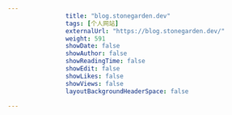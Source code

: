 ```yaml
---
                title: "blog.stonegarden.dev"
                tags: [个人网站]
                externalUrl: "https://blog.stonegarden.dev/"
                weight: 591
                showDate: false
                showAuthor: false
                showReadingTime: false
                showEdit: false
                showLikes: false
                showViews: false
                layoutBackgroundHeaderSpace: false
                
---
```


